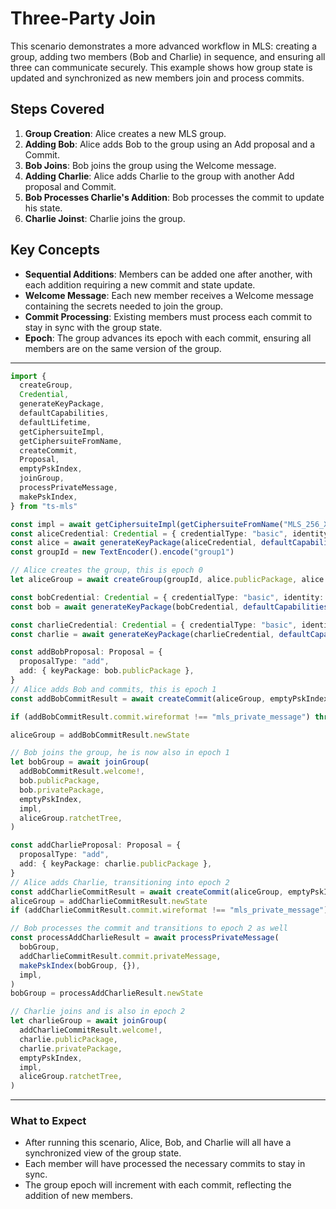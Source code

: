 # Three-Party Join

This scenario demonstrates a more advanced workflow in MLS: creating a group, adding two members (Bob and Charlie) in sequence, and ensuring all three can communicate securely. This example shows how group state is updated and synchronized as new members join and process commits.

## Steps Covered

1. **Group Creation**: Alice creates a new MLS group.
2. **Adding Bob**: Alice adds Bob to the group using an Add proposal and a Commit.
3. **Bob Joins**: Bob joins the group using the Welcome message.
4. **Adding Charlie**: Alice adds Charlie to the group with another Add proposal and Commit.
5. **Bob Processes Charlie's Addition**: Bob processes the commit to update his state.
6. **Charlie Joinst**: Charlie joins the group.

## Key Concepts

- **Sequential Additions**: Members can be added one after another, with each addition requiring a new commit and state update.
- **Welcome Message**: Each new member receives a Welcome message containing the secrets needed to join the group.
- **Commit Processing**: Existing members must process each commit to stay in sync with the group state.
- **Epoch**: The group advances its epoch with each commit, ensuring all members are on the same version of the group.

---

```typescript
import {
  createGroup,
  Credential,
  generateKeyPackage,
  defaultCapabilities,
  defaultLifetime,
  getCiphersuiteImpl,
  getCiphersuiteFromName,
  createCommit,
  Proposal,
  emptyPskIndex,
  joinGroup,
  processPrivateMessage,
  makePskIndex,
} from "ts-mls"

const impl = await getCiphersuiteImpl(getCiphersuiteFromName("MLS_256_XWING_AES256GCM_SHA512_Ed25519"))
const aliceCredential: Credential = { credentialType: "basic", identity: new TextEncoder().encode("alice") }
const alice = await generateKeyPackage(aliceCredential, defaultCapabilities(), defaultLifetime, [], impl)
const groupId = new TextEncoder().encode("group1")

// Alice creates the group, this is epoch 0
let aliceGroup = await createGroup(groupId, alice.publicPackage, alice.privatePackage, [], impl)

const bobCredential: Credential = { credentialType: "basic", identity: new TextEncoder().encode("bob") }
const bob = await generateKeyPackage(bobCredential, defaultCapabilities(), defaultLifetime, [], impl)

const charlieCredential: Credential = { credentialType: "basic", identity: new TextEncoder().encode("charlie") }
const charlie = await generateKeyPackage(charlieCredential, defaultCapabilities(), defaultLifetime, [], impl)

const addBobProposal: Proposal = {
  proposalType: "add",
  add: { keyPackage: bob.publicPackage },
}
// Alice adds Bob and commits, this is epoch 1
const addBobCommitResult = await createCommit(aliceGroup, emptyPskIndex, false, [addBobProposal], impl)

if (addBobCommitResult.commit.wireformat !== "mls_private_message") throw new Error("Expected private message")

aliceGroup = addBobCommitResult.newState

// Bob joins the group, he is now also in epoch 1
let bobGroup = await joinGroup(
  addBobCommitResult.welcome!,
  bob.publicPackage,
  bob.privatePackage,
  emptyPskIndex,
  impl,
  aliceGroup.ratchetTree,
)

const addCharlieProposal: Proposal = {
  proposalType: "add",
  add: { keyPackage: charlie.publicPackage },
}
// Alice adds Charlie, transitioning into epoch 2
const addCharlieCommitResult = await createCommit(aliceGroup, emptyPskIndex, false, [addCharlieProposal], impl)
aliceGroup = addCharlieCommitResult.newState
if (addCharlieCommitResult.commit.wireformat !== "mls_private_message") throw new Error("Expected private message")

// Bob processes the commit and transitions to epoch 2 as well
const processAddCharlieResult = await processPrivateMessage(
  bobGroup,
  addCharlieCommitResult.commit.privateMessage,
  makePskIndex(bobGroup, {}),
  impl,
)
bobGroup = processAddCharlieResult.newState

// Charlie joins and is also in epoch 2
let charlieGroup = await joinGroup(
  addCharlieCommitResult.welcome!,
  charlie.publicPackage,
  charlie.privatePackage,
  emptyPskIndex,
  impl,
  aliceGroup.ratchetTree,
)
```

---

### What to Expect

- After running this scenario, Alice, Bob, and Charlie will all have a synchronized view of the group state.
- Each member will have processed the necessary commits to stay in sync.
- The group epoch will increment with each commit, reflecting the addition of new members.

